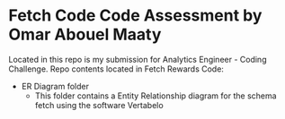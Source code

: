 # Fetch Code Code Assessment by Omar Abouel Maaty
Located in this repo is my submission for Analytics Engineer - Coding Challenge.
Repo contents located in Fetch Rewards Code:
* ER Diagram folder
  * This folder contains a Entity Relationship diagram for the schema fetch using the software Vertabelo
